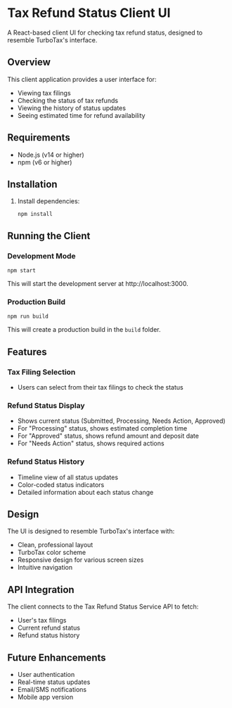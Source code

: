 # Tax Refund Status Client UI

A React-based client UI for checking tax refund status, designed to resemble TurboTax's interface.

## Overview

This client application provides a user interface for:
- Viewing tax filings
- Checking the status of tax refunds
- Viewing the history of status updates
- Seeing estimated time for refund availability

## Requirements

- Node.js (v14 or higher)
- npm (v6 or higher)

## Installation

1. Install dependencies:
   ```
   npm install
   ```

## Running the Client

### Development Mode

```
npm start
```

This will start the development server at http://localhost:3000.

### Production Build

```
npm run build
```

This will create a production build in the `build` folder.

## Features

### Tax Filing Selection
- Users can select from their tax filings to check the status

### Refund Status Display
- Shows current status (Submitted, Processing, Needs Action, Approved)
- For "Processing" status, shows estimated completion time
- For "Approved" status, shows refund amount and deposit date
- For "Needs Action" status, shows required actions

### Refund Status History
- Timeline view of all status updates
- Color-coded status indicators
- Detailed information about each status change

## Design

The UI is designed to resemble TurboTax's interface with:
- Clean, professional layout
- TurboTax color scheme
- Responsive design for various screen sizes
- Intuitive navigation

## API Integration

The client connects to the Tax Refund Status Service API to fetch:
- User's tax filings
- Current refund status
- Refund status history

## Future Enhancements

- User authentication
- Real-time status updates
- Email/SMS notifications
- Mobile app version